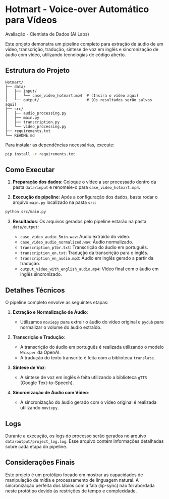 # Hotmart - Voice-over Automático para Vídeos
Avaliação - Cientista de Dados (AI Labs)

Este projeto demonstra um pipeline completo para extração de áudio de um vídeo, transcrição, tradução, síntese de voz em inglês e sincronização de áudio com vídeo, utilizando tecnologias de código aberto. 

## Estrutura do Projeto

```plaintext
Hotmart/
├── data/
│   ├── input/
│   │   └── case_video_hotmart.mp4  # (Insira o vídeo aqui)
│   └── output/                     # (Os resultados serão salvos aqui)
├── src/
│   ├── audio_processing.py
│   ├── main.py
│   ├── transcription.py
│   └── video_processing.py
├── requirements.txt
└── README.md
```

Para instalar as dependências necessárias, execute:

```bash
pip install -r requirements.txt
```

## Como Executar

1. **Preparação dos dados**: Coloque o vídeo a ser processado dentro da pasta `data/input` e renomeie-o para `case_video_hotmart.mp4`.

2. **Execução do pipeline**: Após a configuração dos dados, basta rodar o arquivo `main.py` localizado na pasta `src`:

```bash
python src/main.py
```

3. **Resultados**: Os arquivos gerados pelo pipeline estarão na pasta `data/output`:

    - `case_video_audio_5min.wav`: Áudio extraído do vídeo.
    - `case_video_audio_normalized.wav`: Áudio normalizado.
    - `transcription_ptbr.txt`: Transcrição do áudio em português.
    - `transcription_en.txt`: Tradução da transcrição para o inglês.
    - `transcription_en_audio.mp3`: Áudio em inglês gerado a partir da tradução.
    - `output_video_with_english_audio.mp4`: Vídeo final com o áudio em inglês sincronizado.

## Detalhes Técnicos

O pipeline completo envolve as seguintes etapas:

1. **Extração e Normalização de Áudio**:
   - Utilizamos `moviepy` para extrair o áudio do vídeo original e `pydub` para normalizar o volume do áudio extraído.

2. **Transcrição e Tradução**:
   - A transcrição do áudio em português é realizada utilizando o modelo `Whisper` da OpenAI.
   - A tradução do texto transcrito é feita com a biblioteca `translate`.

3. **Síntese de Voz**:
   - A síntese de voz em inglês é feita utilizando a biblioteca `gTTS` (Google Text-to-Speech).

4. **Sincronização de Áudio com Vídeo**:
   - A sincronização do áudio gerado com o vídeo original é realizada utilizando `moviepy`.

## Logs

Durante a execução, os logs do processo serão gerados no arquivo `data/output/project_log.log`. Esse arquivo contém informações detalhadas sobre cada etapa do pipeline.

## Considerações Finais

Este projeto é um protótipo focado em mostrar as capacidades de manipulação de mídia e processamento de linguagem natural. A sincronização perfeita dos lábios com a fala (lip-sync) não foi abordada neste protótipo devido às restrições de tempo e complexidade.
